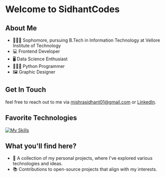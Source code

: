 # Welcome to SidhantCodes

## About Me
- 🧑🏼‍🎓 Sophomore, pursuing B.Tech in Information Technology at Vellore Institute of Technology
- 💻 Frontend Developer
- 🖥️ Data Science Enthusiast
- 👨🏼‍💻 Python Programmer
- 🖼️ Graphic Designer

## Get In Touch

feel free to reach out to me via mishrasidhant01@gmail.com or [LinkedIn](https://www.linkedin.com/in/smishra0110).

## Favorite Technologies

[![My Skills](https://skillicons.dev/icons?i=ps,ai,vscode,py,django,nodejs,c,cpp,java,html,css,javascript,bootstrap,react)](https://skillicons.dev)

## What you'll find here?
- 🌱 A collection of my personal projects, where I've explored various technologies and ideas.
- 📚 Contributions to open-source projects that align with my interests.

